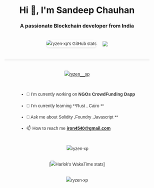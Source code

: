 <h1 align="center">Hi 👋, I'm Sandeep Chauhan</h1>
<h3 align="center">A passionate Blockchain developer from India</h3>



<div style="display: flex; flex-direction: column; align-items: center; font-family: Arial, sans-serif; max-width: 800px; margin: 0 auto; padding: 20px; line-height: 1.6; color: #333;">
  <div style="display: flex; justify-content: center; align-items: center; gap: 20px; margin-bottom: 20px;">
    <img src="https://github-readme-stats.vercel.app/api?username=ryzen-xp&show_icons=true&theme=gruvbox&count_private=true" alt="ryzen-xp's GitHub stats" style="max-width: 400px; border-radius: 8px; box-shadow: 0 2px 5px rgba(0, 0, 0, 0.1);"/>
    <img src="https://github-readme-activity-graph.vercel.app/graph?username=ryzen-xp&theme=xcode&hide_border=true" />
  </div>
  <hr style="border: none; height: 1px; background-color: #ccc; margin: 20px 0; width: 100%;">

<p align="left"> <a href="https://twitter.com/ryzen__xp" target="blank"><img src="https://img.shields.io/twitter/follow/ryzen__xp?logo=twitter&style=for-the-badge" alt="ryzen__xp" /></a> </p>

- 🔭 I’m currently working on **NGOs CrowdFunding Dapp**

- 🌱 I’m currently learning **Rust , Cairo **

- 💬 Ask me about  Solidity ,Foundry ,Javascript **

- 📫 How to reach me **iron4540@gmail.com**
<p><img align="right" src="https://github-readme-streak-stats.herokuapp.com/?user=ryzen-xp&" alt="ryzen-xp" /></p>

[![Harlok's WakaTime stats](https://github-readme-stats.vercel.app/api/wakatime?username=ryzen_xp)]
<p align="left"> <img src="https://komarev.com/ghpvc/?username=ryzen-xp&label=Profile%20views&color=0e75b6&style=flat" alt="ryzen-xp" /> </p>
